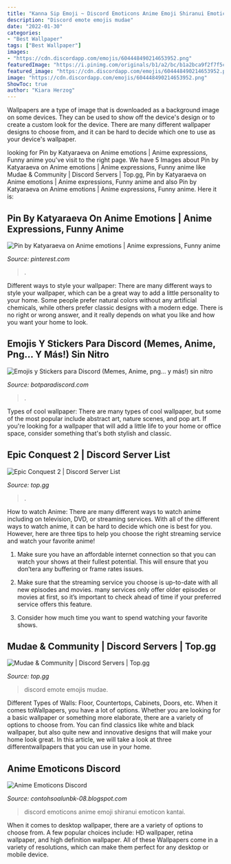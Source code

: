 ```yaml
---
title: "Kanna Sip Emoji ~ Discord Emoticons Anime Emoji Shiranui Emoticon Kantai"
description: "Discord emote emojis mudae"
date: "2022-01-30"
categories:
- "Best Wallpaper"
tags: ["Best Wallpaper"]
images:
- "https://cdn.discordapp.com/emojis/604448490214653952.png"
featuredImage: "https://i.pinimg.com/originals/b1/a2/bc/b1a2bca9f2f7f5cbdb79c14043a0910f.png"
featured_image: "https://cdn.discordapp.com/emojis/604448490214653952.png"
image: "https://cdn.discordapp.com/emojis/604448490214653952.png"
ShowToc: true
author: "Kiara Herzog"
---
```



Wallpapers are a type of image that is downloaded as a background image on some devices. They can be used to show off the device's design or to create a custom look for the device. There are many different wallpaper designs to choose from, and it can be hard to decide which one to use as your device's wallpaper.

	

		
looking for Pin by Katyaraeva on Anime emotions | Anime expressions, Funny anime you've visit to the right page. We have 5 Images about Pin by Katyaraeva on Anime emotions | Anime expressions, Funny anime like Mudae &amp; Community | Discord Servers | Top.gg, Pin by Katyaraeva on Anime emotions | Anime expressions, Funny anime and also Pin by Katyaraeva on Anime emotions | Anime expressions, Funny anime. Here it is:
		
    
## Pin By Katyaraeva On Anime Emotions | Anime Expressions, Funny Anime

<img loading=lazy src="https://i.pinimg.com/originals/b1/a2/bc/b1a2bca9f2f7f5cbdb79c14043a0910f.png" onerror="this.onerror=null;this.src='https://tse1.mm.bing.net/th?id=OIP.Sr87XEfsdZsabspyWtmewgHaHN&amp;pid=15.1';" alt="Pin by Katyaraeva on Anime emotions | Anime expressions, Funny anime">

_Source: pinterest.com_

>. 

	

Different ways to style your wallpaper:
There are many different ways to style your wallpaper, which can be a great way to add a little personality to your home. Some people prefer natural colors without any artificial chemicals, while others prefer classic designs with a modern edge. There is no right or wrong answer, and it really depends on what you like and how you want your home to look.

    
## Emojis Y Stickers Para Discord (Memes, Anime, Png... Y Más!) Sin Nitro

<img loading=lazy src="https://botparadiscord.com/wp-content/uploads/Secret-Lab-discord-emoji.jpg" onerror="this.onerror=null;this.src='https://tse4.mm.bing.net/th?id=OIP.TAG67gdBSeI2JnumReGh0AAAAA&amp;pid=15.1';" alt="Emojis y Stickers para Discord (Memes, Anime, png... y más!) sin nitro">

_Source: botparadiscord.com_

>. 

	

Types of cool wallpaper:
There are many types of cool wallpaper, but some of the most popular include abstract art, nature scenes, and pop art. If you're looking for a wallpaper that will add a little life to your home or office space, consider something that's both stylish and classic.

    
## Epic Conquest 2 | Discord Server List

<img loading=lazy src="https://cdn.discordapp.com/emojis/622987946387046407.png" onerror="this.onerror=null;this.src='https://tse2.mm.bing.net/th?id=OIP.w11MAxD-XZ7hZQoEqxVKKQAAAA&amp;pid=15.1';" alt="Epic Conquest 2 | Discord Server List">

_Source: top.gg_

>. 

	

How to watch Anime: There are many different ways to watch anime including on television, DVD, or streaming services.
With all of the different ways to watch anime, it can be hard to decide which one is best for you. However, here are three tips to help you choose the right streaming service and watch your favorite anime!
1. Make sure you have an affordable internet connection so that you can watch your shows at their fullest potential. This will ensure that you don’tera any buffering or frame rates issues.

2. Make sure that the streaming service you choose is up-to-date with all new episodes and movies. many services only offer older episodes or movies at first, so it’s important to check ahead of time if your preferred service offers this feature.

3. Consider how much time you want to spend watching your favorite shows.

    
## Mudae &amp; Community | Discord Servers | Top.gg

<img loading=lazy src="https://cdn.discordapp.com/emojis/604448490214653952.png" onerror="this.onerror=null;this.src='https://tse4.mm.bing.net/th?id=OIP.HrUL8rQKKdPj5UKuKpikDgAAAA&amp;pid=15.1';" alt="Mudae &amp; Community | Discord Servers | Top.gg">

_Source: top.gg_

>discord emote emojis mudae. 

	

Different Types of Walls: Floor, Countertops, Cabinets, Doors, etc.
When it comes toWallpapers, you have a lot of options. Whether you are looking for a basic wallpaper or something more elaborate, there are a variety of options to choose from. You can find classics like white and black wallpaper, but also quite new and innovative designs that will make your home look great. In this article, we will take a look at three differentwallpapers that you can use in your home.

    
## Anime Emoticons Discord

<img loading=lazy src="https://vignette.wikia.nocookie.net/goanimate-2/images/f/f9/Nina_emote.png/revision/latest?cb=20161013183433" onerror="this.onerror=null;this.src='https://tse1.mm.bing.net/th?id=OIP.L1vc3LRcCxSIHc8IZ4z88wAAAA&amp;pid=15.1';" alt="Anime Emoticons Discord">

_Source: contohsoalunbk-08.blogspot.com_

>discord emoticons anime emoji shiranui emoticon kantai. 

	

When it comes to desktop wallpaper, there are a variety of options to choose from. A few popular choices include: HD wallpaper, retina wallpaper, and high definition wallpaper. All of these Wallpapers come in a variety of resolutions, which can make them perfect for any desktop or mobile device. 

